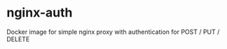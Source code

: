 nginx-auth
==========

Docker image for simple nginx proxy with authentication for POST / PUT / DELETE
